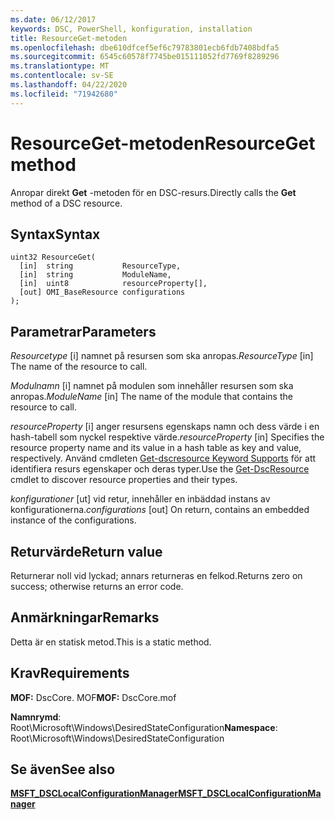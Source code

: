 ```yaml
---
ms.date: 06/12/2017
keywords: DSC, PowerShell, konfiguration, installation
title: ResourceGet-metoden
ms.openlocfilehash: dbe610dfcef5ef6c79783801ecb6fdb7408bdfa5
ms.sourcegitcommit: 6545c60578f7745be015111052fd7769f8289296
ms.translationtype: MT
ms.contentlocale: sv-SE
ms.lasthandoff: 04/22/2020
ms.locfileid: "71942680"
---
```

# <a name="resourceget-method"></a><span data-ttu-id="4dee5-103">ResourceGet-metoden</span><span class="sxs-lookup"><span data-stu-id="4dee5-103">ResourceGet method</span></span>

<span data-ttu-id="4dee5-104">Anropar direkt **Get** -metoden för en DSC-resurs.</span><span class="sxs-lookup"><span data-stu-id="4dee5-104">Directly calls the **Get** method of a DSC resource.</span></span>

## <a name="syntax"></a><span data-ttu-id="4dee5-105">Syntax</span><span class="sxs-lookup"><span data-stu-id="4dee5-105">Syntax</span></span>

```mof
uint32 ResourceGet(
  [in]  string           ResourceType,
  [in]  string           ModuleName,
  [in]  uint8            resourceProperty[],
  [out] OMI_BaseResource configurations
);
```

## <a name="parameters"></a><span data-ttu-id="4dee5-106">Parametrar</span><span class="sxs-lookup"><span data-stu-id="4dee5-106">Parameters</span></span>

<span data-ttu-id="4dee5-107">*Resourcetype* \[i\] namnet på resursen som ska anropas.</span><span class="sxs-lookup"><span data-stu-id="4dee5-107">*ResourceType* \[in\] The name of the resource to call.</span></span>

<span data-ttu-id="4dee5-108">*Modulnamn* \[i\] namnet på modulen som innehåller resursen som ska anropas.</span><span class="sxs-lookup"><span data-stu-id="4dee5-108">*ModuleName* \[in\] The name of the module that contains the resource to call.</span></span>

<span data-ttu-id="4dee5-109">*resourceProperty* \[i\] anger resursens egenskaps namn och dess värde i en hash-tabell som nyckel respektive värde.</span><span class="sxs-lookup"><span data-stu-id="4dee5-109">*resourceProperty* \[in\] Specifies the resource property name and its value in a hash table as key and value, respectively.</span></span> <span data-ttu-id="4dee5-110">Använd cmdleten [Get-dscresource Keyword Supports](/powershell/module/PSDesiredStateConfiguration/Get-DscResource) för att identifiera resurs egenskaper och deras typer.</span><span class="sxs-lookup"><span data-stu-id="4dee5-110">Use the [Get-DscResource](/powershell/module/PSDesiredStateConfiguration/Get-DscResource) cmdlet to discover resource properties and their types.</span></span>

<span data-ttu-id="4dee5-111">*konfigurationer* \[ut\] vid retur, innehåller en inbäddad instans av konfigurationerna.</span><span class="sxs-lookup"><span data-stu-id="4dee5-111">*configurations* \[out\] On return, contains an embedded instance of the configurations.</span></span>

## <a name="return-value"></a><span data-ttu-id="4dee5-112">Returvärde</span><span class="sxs-lookup"><span data-stu-id="4dee5-112">Return value</span></span>

<span data-ttu-id="4dee5-113">Returnerar noll vid lyckad; annars returneras en felkod.</span><span class="sxs-lookup"><span data-stu-id="4dee5-113">Returns zero on success; otherwise returns an error code.</span></span>

## <a name="remarks"></a><span data-ttu-id="4dee5-114">Anmärkningar</span><span class="sxs-lookup"><span data-stu-id="4dee5-114">Remarks</span></span>

<span data-ttu-id="4dee5-115">Detta är en statisk metod.</span><span class="sxs-lookup"><span data-stu-id="4dee5-115">This is a static method.</span></span>

## <a name="requirements"></a><span data-ttu-id="4dee5-116">Krav</span><span class="sxs-lookup"><span data-stu-id="4dee5-116">Requirements</span></span>

<span data-ttu-id="4dee5-117">**MOF:** DscCore. MOF</span><span class="sxs-lookup"><span data-stu-id="4dee5-117">**MOF:** DscCore.mof</span></span>

<span data-ttu-id="4dee5-118">**Namnrymd**: Root\Microsoft\Windows\DesiredStateConfiguration</span><span class="sxs-lookup"><span data-stu-id="4dee5-118">**Namespace**: Root\Microsoft\Windows\DesiredStateConfiguration</span></span>

## <a name="see-also"></a><span data-ttu-id="4dee5-119">Se även</span><span class="sxs-lookup"><span data-stu-id="4dee5-119">See also</span></span>

[<span data-ttu-id="4dee5-120">**MSFT_DSCLocalConfigurationManager**</span><span class="sxs-lookup"><span data-stu-id="4dee5-120">**MSFT_DSCLocalConfigurationManager**</span></span>](msft-dsclocalconfigurationmanager.md)
